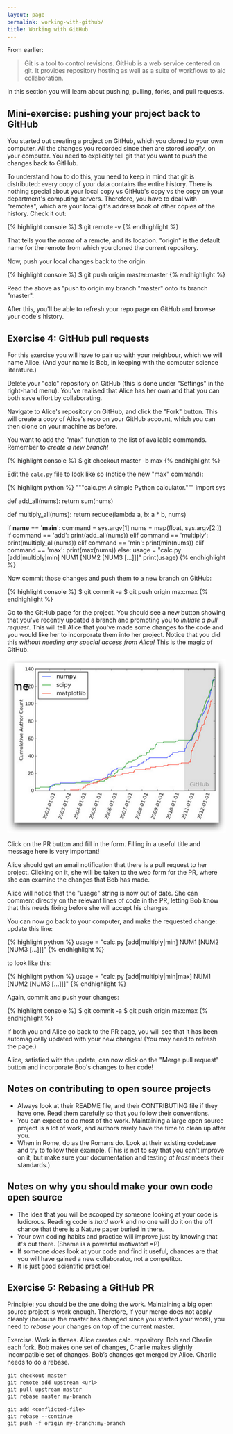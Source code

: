 ```yaml
---
layout: page
permalink: working-with-github/
title: Working with GitHub
---
```


From earlier:

> Git is a tool to control revisions. GitHub is a web service centered
> on git. It provides repository hosting as well as a suite of
> workflows to aid collaboration.

In this section you will learn about pushing, pulling, forks, and
pull requests.

## Mini-exercise: pushing your project back to GitHub

You started out creating a project on GitHub, which you cloned to your
own computer. All the changes you recorded since then are stored
*locally*, on your computer. You need to explicitly tell git that you
want to *push* the changes back to GitHub.

To understand how to do this, you need to keep in mind that git is
distributed: every copy of your data contains the entire history. There
is nothing special about your local copy vs GitHub's copy vs the copy
on your department's computing servers. Therefore, you have to deal
with "remotes", which are your local git's address book of other copies
of the history. Check it out:

{% highlight console %}
$ git remote -v
{% endhighlight %}

That tells you the *name* of a remote, and its location. "origin" is
the default name for the remote from which you cloned the current
repository.

Now, push your local changes back to the origin:

{% highlight console %}
$ git push origin master:master
{% endhighlight %}

Read the above as "push to origin my branch "master" onto its branch
"master".

After this, you'll be able to refresh your repo page on GitHub and
browse your code's history.

## Exercise 4: GitHub pull requests

For this exercise you will have to pair up with your neighbour, which
we will name Alice. (And your name is Bob, in keeping with the computer
science literature.)

Delete your "calc" repository on GitHub (this is done under "Settings"
in the right-hand menu). You've realised that Alice has her own and
that you can both save effort by collaborating.

Navigate to Alice's repository on GitHub, and click the "Fork" button.
This will create a copy of Alice's repo on your GitHub account, which
you can then clone on your machine as before.

You want to add the "max" function to the list of available commands.
Remember to *create a new branch!*

{% highlight console %}
$ git checkout master -b max
{% endhighlight %}

Edit the `calc.py` file to look like so (notice the new "max" command):

{% highlight python %}
"""calc.py: A simple Python calculator."""
import sys

def add_all(nums):
    return sum(nums)

def multiply_all(nums):
    return reduce(lambda a, b: a * b, nums)

if __name__ == '__main__':
    command = sys.argv[1]
    nums = map(float, sys.argv[2:])
    if command == 'add':
        print(add_all(nums))
    elif command == 'multiply':
        print(multiply_all(nums))
    elif command == 'min':
        print(min(nums))
    elif command == 'max':
        print(max(nums))
    else:
        usage = "calc.py [add|multiply|min] NUM1 [NUM2 [NUM3 [...]]]"
        print(usage)
{% endhighlight %}

Now commit those changes and push them to a new branch on GitHub:

{% highlight console %}
$ git commit -a
$ git push origin max:max
{% endhighlight %}

Go to the GitHub page for the project. You should see a new button
showing that you've recently updated a branch and prompting you to
*initiate a pull request*. This will tell Alice that you've made some
changes to the code and you would like her to incorporate them into
her project. Notice that you did this *without needing any special
access from Alice!* This is the magic of GitHub.

![GitHub's impact on FOSS](/images/gh.png)

Click on the PR button and fill in the form. Filling in a useful
title and message here is very important!

Alice should get an email notification that there is a pull request to
her project. Clicking on it, she will be taken to the web form for the
PR, where she can examine the changes that Bob has made.

Alice will notice that the "usage" string is now out of date. She can
comment directly on the relevant lines of code in the PR, letting Bob
know that this needs fixing before she will accept his changes.

You can now go back to your computer, and make the requested change:
update this line:

{% highlight python %}
        usage = "calc.py [add|multiply|min] NUM1 [NUM2 [NUM3 [...]]]"
{% endhighlight %}

to look like this:

{% highlight python %}
        usage = "calc.py [add|multiply|min|max] NUM1 [NUM2 [NUM3 [...]]]"
{% endhighlight %}

Again, commit and push your changes:

{% highlight console %}
$ git commit -a
$ git push origin max:max
{% endhighlight %}

If both you and Alice go back to the PR page, you will see that it has
been automagically updated with your new changes! (You may need to
refresh the page.)

Alice, satisfied with the update, can now click on the "Merge pull
request" button and incorporate Bob's changes to her code!

## Notes on contributing to open source projects

- Always look at their README file, and their CONTRIBUTING file if they
  have one. Read them carefully so that you follow their conventions.
- You can expect to do most of the work. Maintaining a large open
  source project is a lot of work, and authors rarely have the time to
  clean up after you.
- When in Rome, do as the Romans do. Look at their existing codebase
  and try to follow their example. (This is not to say that you can't
  improve on it; but make sure your documentation and testing *at
  least* meets their standards.)

## Notes on why you should make your own code open source

- The idea that you will be scooped by someone looking at your code is
  ludicrous. Reading code is *hard work* and no one will do it on the
  off chance that there is a Nature paper buried in there.
- Your own coding habits and practice will improve just by knowing that
  it's out there. (Shame is a powerful motivator! =P)
- If someone *does* look at your code and find it useful, chances are
  that you will have gained a new collaborator, not a competitor.
- It is just good scientific practice!

## Exercise 5: Rebasing a GitHub PR

Principle: _you_ should be the one doing the work. Maintaining a big open
source project is work enough. Therefore, if your merge does not apply cleanly
(because the master has changed since you started your work), you need to
_rebase_ your changes on top of the current master.

Exercise. Work in threes. Alice creates calc. repository. Bob and Charlie each
fork. Bob makes one set of changes, Charlie makes slightly incompatible set of
changes. Bob’s changes get merged by Alice. Charlie needs to do a rebase.

~~~
git checkout master
git remote add upstream <url>
git pull upstream master
git rebase master my-branch
~~~

<fix conflicted files>

~~~
git add <conflicted-file>
git rebase --continue
git push -f origin my-branch:my-branch
~~~
